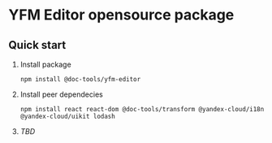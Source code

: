 # YFM Editor opensource package

## Quick start

1. Install package

   ```
   npm install @doc-tools/yfm-editor
   ```

1. Install peer dependecies

   ```
   npm install react react-dom @doc-tools/transform @yandex-cloud/i18n @yandex-cloud/uikit lodash
   ```

1. _TBD_
